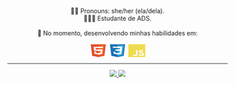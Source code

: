 <div align="center">
👩🏻 Pronouns: she/her (ela/dela).<br> 
👩🏻‍💻 Estudante de ADS. <br><br> 
📘 No momento, desenvolvendo minhas habilidades em: </div>

<div align="center" style="display: inline_block"><br>
  <img align="center" alt="HTML" height="30" width="40" src="https://raw.githubusercontent.com/devicons/devicon/master/icons/html5/html5-original.svg">
  <img align="center" alt="CSS" height="30" width="40" src="https://raw.githubusercontent.com/devicons/devicon/master/icons/css3/css3-original.svg">
  <img align="center" alt="Js" height="30" width="40" src="https://raw.githubusercontent.com/devicons/devicon/master/icons/javascript/javascript-plain.svg">
</div>

<hr>

<div align="center">
  <a href="https://github.com/macelle">
  <img height="110em" src="https://github-readme-stats.vercel.app/api?username=macelle&show_icons=true&hide=contribs,prs&cache_seconds=86400&theme=github_dark"/>
  <img height="110em" src="https://github-readme-stats.vercel.app/api/top-langs/?username=macelle&layout=compact&langs_count=7&theme=github_dark"/>
</div>
  
